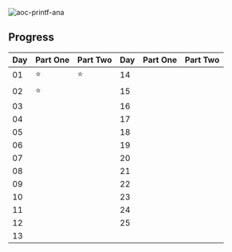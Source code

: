 ![aoc-printf-ana](https://github.com/user-attachments/assets/393e8125-cd62-4c77-ab68-7784a4d2c3c5)

## Progress

| Day | Part One | Part Two | Day | Part One | Part Two |
| --- | -------- | -------- | --- | -------- | -------- |
| 01  | ⭐       | ⭐       | 14  |          |          |
| 02  | ⭐       |          | 15  |          |          |
| 03  |          |          | 16  |          |          |
| 04  |          |          | 17  |          |          |
| 05  |          |          | 18  |          |          |
| 06  |          |          | 19  |          |          |
| 07  |          |          | 20  |          |          |
| 08  |          |          | 21  |          |          |
| 09  |          |          | 22  |          |          |
| 10  |          |          | 23  |          |          |
| 11  |          |          | 24  |          |          |
| 12  |          |          | 25  |          |          |
| 13  |          |          |     |          |          |
